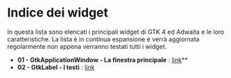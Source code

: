 # Indice dei widget
In questa lista sono elencati i principali widget di GTK 4 ed Adwaita e le loro caratteristiche. La lista è in continua espansione e verrà aggiornata regolarmente non appena verranno testati tutti i widget.

- **01 - GtkApplicationWindow - La finestra principale** : [link](/Capitoli/Guida_ai_widget/01_GtkApplicationWindow.md)**
- **02 - GtkLabel - I testi** : [link](/Capitoli/Guida_ai_widget/02_GtkLabel.md)
